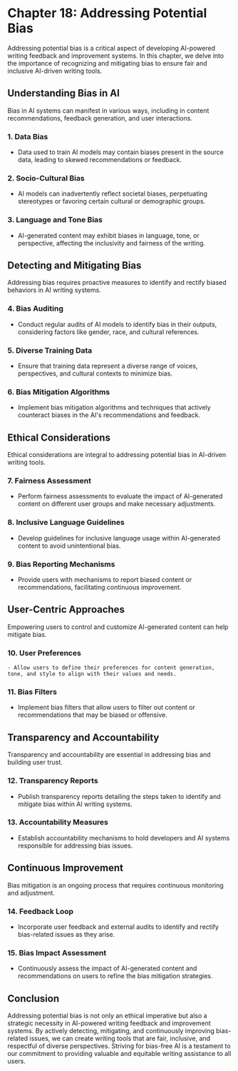 Chapter 18: Addressing Potential Bias
=====================================

Addressing potential bias is a critical aspect of developing AI-powered writing feedback and improvement systems. In this chapter, we delve into the importance of recognizing and mitigating bias to ensure fair and inclusive AI-driven writing tools.

Understanding Bias in AI
------------------------

Bias in AI systems can manifest in various ways, including in content recommendations, feedback generation, and user interactions.

### 1. **Data Bias**

* Data used to train AI models may contain biases present in the source data, leading to skewed recommendations or feedback.

### 2. **Socio-Cultural Bias**

* AI models can inadvertently reflect societal biases, perpetuating stereotypes or favoring certain cultural or demographic groups.

### 3. **Language and Tone Bias**

* AI-generated content may exhibit biases in language, tone, or perspective, affecting the inclusivity and fairness of the writing.

Detecting and Mitigating Bias
-----------------------------

Addressing bias requires proactive measures to identify and rectify biased behaviors in AI writing systems.

### 4. **Bias Auditing**

* Conduct regular audits of AI models to identify bias in their outputs, considering factors like gender, race, and cultural references.

### 5. **Diverse Training Data**

* Ensure that training data represent a diverse range of voices, perspectives, and cultural contexts to minimize bias.

### 6. **Bias Mitigation Algorithms**

* Implement bias mitigation algorithms and techniques that actively counteract biases in the AI's recommendations and feedback.

Ethical Considerations
----------------------

Ethical considerations are integral to addressing potential bias in AI-driven writing tools.

### 7. **Fairness Assessment**

* Perform fairness assessments to evaluate the impact of AI-generated content on different user groups and make necessary adjustments.

### 8. **Inclusive Language Guidelines**

* Develop guidelines for inclusive language usage within AI-generated content to avoid unintentional bias.

### 9. **Bias Reporting Mechanisms**

* Provide users with mechanisms to report biased content or recommendations, facilitating continuous improvement.

User-Centric Approaches
-----------------------

Empowering users to control and customize AI-generated content can help mitigate bias.

### 10. **User Preferences**

    - Allow users to define their preferences for content generation, tone, and style to align with their values and needs.

### 11. **Bias Filters**

* Implement bias filters that allow users to filter out content or recommendations that may be biased or offensive.

Transparency and Accountability
-------------------------------

Transparency and accountability are essential in addressing bias and building user trust.

### 12. **Transparency Reports**

* Publish transparency reports detailing the steps taken to identify and mitigate bias within AI writing systems.

### 13. **Accountability Measures**

* Establish accountability mechanisms to hold developers and AI systems responsible for addressing bias issues.

Continuous Improvement
----------------------

Bias mitigation is an ongoing process that requires continuous monitoring and adjustment.

### 14. **Feedback Loop**

* Incorporate user feedback and external audits to identify and rectify bias-related issues as they arise.

### 15. **Bias Impact Assessment**

* Continuously assess the impact of AI-generated content and recommendations on users to refine the bias mitigation strategies.

Conclusion
----------

Addressing potential bias is not only an ethical imperative but also a strategic necessity in AI-powered writing feedback and improvement systems. By actively detecting, mitigating, and continuously improving bias-related issues, we can create writing tools that are fair, inclusive, and respectful of diverse perspectives. Striving for bias-free AI is a testament to our commitment to providing valuable and equitable writing assistance to all users.
